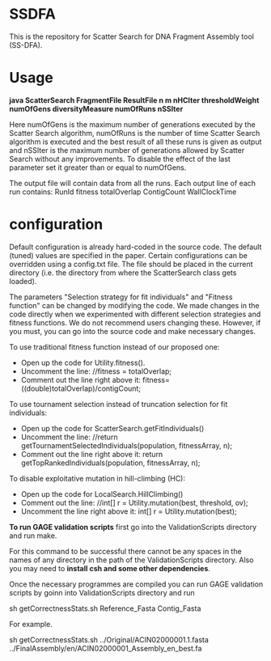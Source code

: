 # SSDFA  
This is the repository for Scatter Search for DNA Fragment Assembly tool (SS-DFA).

# Usage
**java ScatterSearch FragmentFile ResultFile n m nHCIter thresholdWeight numOfGens diversityMeasure numOfRuns nSSIter**

Here numOfGens is the maximum number of generations executed by the Scatter Search algorithm, numOfRuns is the number of time Scatter Search algorithm is executed and the best result of all these runs is given as output and nSSIter is the maximum number of generations allowed by Scatter Search without any improvements. 
To disable the effect of the last parameter set it greater than or equal to numOfGens.

The output file will contain data from all the runs. Each output line of each run  contains:
RunId fitness totalOverlap ContigCount WallClockTime

# configuration
Default configuration is already hard-coded in the source code. The default (tuned) values are specified in the paper. Certain configurations can be overridden using a config.txt file. The file should be placed in the current directory (i.e. the directory from where the ScatterSearch class gets loaded).

The parameters "Selection strategy for fit individuals" and "Fitness function" can be changed by modifying the code. We made changes in the code directly when we experimented with different selection strategies and fitness functions. We do not recommend users changing these. However, if you must, you can go into the source code and make necessary changes.

To use traditional fitness function instead of our proposed one:
- Open up the code for Utility.fitness().
- Uncomment the line: //fitness = totalOverlap;
- Comment out the line right above it: fitness=((double)totalOverlap)/contigCount;

To use tournament selection instead of truncation selection for fit individuals:
- Open up the code for ScatterSearch.getFitIndividuals()
- Uncomment the line: //return getTournamentSelectedIndividuals(population, fitnessArray, n);
- Comment out the line right above it: return getTopRankedIndividuals(population, fitnessArray, n);

To disable exploitative mutation in hill-climbing (HC):
- Open up the code for LocalSearch.HillClimbing()
- Comment out the line: //int[] r = Utility.mutation(best, threshold, ov);
- Uncomment the line right above it: int[] r = Utility.mutation(best);

**To run GAGE validation scripts** first go into the ValidationScripts directory and run make. 

For this command to be successful there cannot be any spaces in the names of any directory in the path of the ValidationScripts directory. Also you may need to **install csh and some other dependencies**. 

Once the necessary programmes are compiled you can run GAGE validation scripts by goinn into ValidationScripts directory and run

sh getCorrectnessStats.sh Reference_Fasta Contig_Fasta

For example.

sh getCorrectnessStats.sh ../Original/ACIN02000001.1.fasta ../FinalAssembly/en/ACIN02000001_Assembly_en_best.fa

